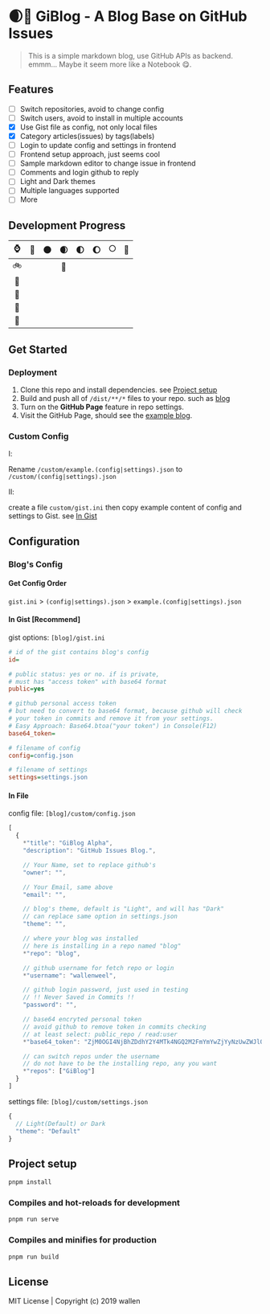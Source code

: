 # 🌒📖 GiBlog - A Blog Base on GitHub Issues

> This is a simple markdown blog, use GitHub APIs as backend. emmm... Maybe it seem more like a Notebook 😋.

## Features

- [ ] Switch repositories, avoid to change config
- [ ] Switch users, avoid to install in multiple accounts
- [x] Use Gist file as config, not only local files
- [x] Category articles(issues) by tags(labels)
- [ ] Login to update config and settings in frontend
- [ ] Frontend setup approach, just seems cool
- [ ] Sample markdown editor to change issue in frontend
- [ ] Comments and login github to reply
- [ ] Light and Dark themes
- [ ] Multiple languages supported
- [ ] More

## Development Progress

| ⌚  | 🌚  | 🌑  | 🌒  | 🌓  | 🌔  | 🌕  | 🌝  |
| :-: | :-: | :-: | :-: | :-: | :-: | :-: | :-: |
| 🚲  |     |     | 🤪  |     |     |     |     |
| 🛵  |     |     |     |     |     |     |     |
| 🚗  |     |     |     |     |     |     |     |
| 🛫  |     |     |     |     |     |     |     |
| 🚀  |     |     |     |     |     |     |     |

## Get Started

### Deployment

1. Clone this repo and install dependencies. see [Project setup](#project-setup)
2. Build and push all of `/dist/**/*` files to your repo. such as [blog](https://github.com/wallenweel/blog)
3. Turn on the **GitHub Page** feature in repo settings.
4. Visit the GitHub Page, should see the [example blog](https://blog.weel.xyz).

### Custom Config

Ⅰ:

Rename `/custom/example.(config|settings).json` to `/custom/(config|settings).json`

Ⅱ:

create a file `custom/gist.ini` then copy example content of config and settings to Gist. see [In Gist](#in-gist-recommend)

## Configuration

### Blog's Config

#### Get Config Order

`gist.ini` > `(config|settings).json` > `example.(config|settings).json`

#### In Gist [Recommend]

gist options: `[blog]/gist.ini`

```ini
# id of the gist contains blog's config
id=

# public status: yes or no. if is private,
# must has "access token" with base64 format
public=yes

# github personal access token
# but need to convert to base64 format, because github will check
# your token in commits and remove it from your settings.
# Easy Approach: Base64.btoa("your token") in Console(F12)
base64_token=

# filename of config
config=config.json

# filename of settings
settings=settings.json
```

#### In File

config file: `[blog]/custom/config.json`

```js
[
  {
    *"title": "GiBlog Alpha",
    "description": "GitHub Issues Blog.",

    // Your Name, set to replace github's
    "owner": "",

    // Your Email, same above
    "email": "",

    // blog's theme, default is "Light", and will has "Dark"
    // can replace same option in settings.json
    "theme": "",

    // where your blog was installed
    // here is installing in a repo named "blog"
    *"repo": "blog",

    // github username for fetch repo or login
    *"username": "wallenweel",

    // github login password, just used in testing
    // !! Never Saved in Commits !!
    "password": "",

    // base64 encryted personal token
    // avoid github to remove token in commits checking
    // at least select: public_repo / read:user
    *"base64_token": "ZjM0OGI4NjBhZDdhY2Y4MTk4NGQ2M2FmYmYwZjYyNzUwZWJlOGRlMA==",

    // can switch repos under the username
    // do not have to be the installing repo, any you want
    *"repos": ["GiBlog"]
  }
]
```

settings file: `[blog]/custom/settings.json`

```js
{
  // Light(Default) or Dark
  "theme": "Default"
}
```

## Project setup

```sh
pnpm install
```

### Compiles and hot-reloads for development

```sh
pnpm run serve
```

### Compiles and minifies for production

```sh
pnpm run build
```

## License

MIT License | Copyright (c) 2019 wallen
